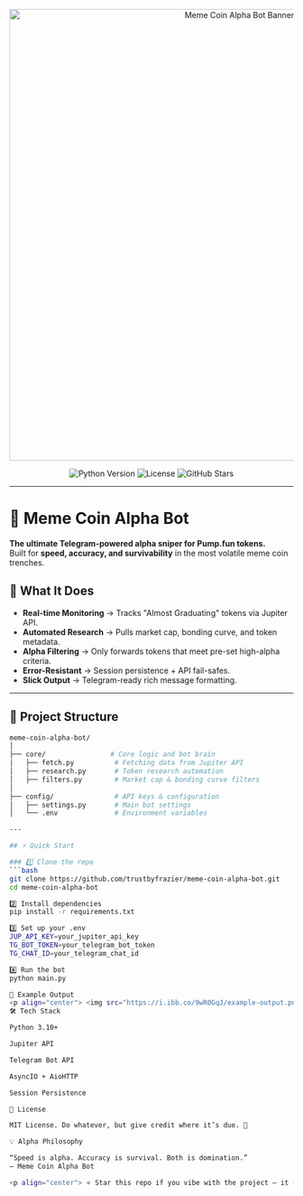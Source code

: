 <!-- Repo Banner -->
<p align="center">
  <img src="https://i.ibb.co/CVFh6nY/meme-coin-alpha-bot-banner.png" alt="Meme Coin Alpha Bot Banner" width="800"/>
</p>

<!-- Shields -->
<p align="center">
  <img src="https://img.shields.io/badge/Python-3.10%2B-blue" alt="Python Version"/>
  <img src="https://img.shields.io/github/license/trustbyfrazier/meme-coin-alpha-bot" alt="License"/>
  <img src="https://img.shields.io/github/stars/trustbyfrazier/meme-coin-alpha-bot?style=social" alt="GitHub Stars"/>
</p>

---

# 🚀 Meme Coin Alpha Bot  

**The ultimate Telegram-powered alpha sniper for Pump.fun tokens.**  
Built for **speed, accuracy, and survivability** in the most volatile meme coin trenches.  

## 🧠 What It Does  
- **Real-time Monitoring** → Tracks "Almost Graduating" tokens via Jupiter API.  
- **Automated Research** → Pulls market cap, bonding curve, and token metadata.  
- **Alpha Filtering** → Only forwards tokens that meet pre-set high-alpha criteria.  
- **Error-Resistant** → Session persistence + API fail-safes.  
- **Slick Output** → Telegram-ready rich message formatting.  

---

## 📂 Project Structure  

```bash
meme-coin-alpha-bot/
│
├── core/                # Core logic and bot brain
│   ├── fetch.py          # Fetching data from Jupiter API
│   ├── research.py       # Token research automation
│   ├── filters.py        # Market cap & bonding curve filters
│
├── config/               # API keys & configuration
│   ├── settings.py       # Main bot settings
│   └── .env              # Environment variables

---

## ⚡ Quick Start

### 1️⃣ Clone the repo
```bash
git clone https://github.com/trustbyfrazier/meme-coin-alpha-bot.git
cd meme-coin-alpha-bot

2️⃣ Install dependencies
pip install -r requirements.txt

3️⃣ Set up your .env
JUP_API_KEY=your_jupiter_api_key
TG_BOT_TOKEN=your_telegram_bot_token
TG_CHAT_ID=your_telegram_chat_id

4️⃣ Run the bot
python main.py

📸 Example Output
<p align="center"> <img src="https://i.ibb.co/9wR0GqJ/example-output.png" alt="Example Output" width="500"/> </p>
🛠 Tech Stack

Python 3.10+

Jupiter API

Telegram Bot API

AsyncIO + AioHTTP

Session Persistence

📜 License

MIT License. Do whatever, but give credit where it’s due. 🫡

💡 Alpha Philosophy

“Speed is alpha. Accuracy is survival. Both is domination.”
— Meme Coin Alpha Bot

<p align="center"> ⭐ Star this repo if you vibe with the project — it keeps the alpha flowing. </p> ```



